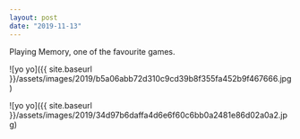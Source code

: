 ```yaml
---
layout: post
date: "2019-11-13"
---
```


Playing Memory, one of the favourite games.

![yo yo]({{ site.baseurl }}/assets/images/2019/b5a06abb72d310c9cd39b8f355fa452b9f467666.jpg)

![yo yo]({{ site.baseurl }}/assets/images/2019/34d97b6daffa4d6e6f60c6bb0a2481e86d02a0a2.jpg)
